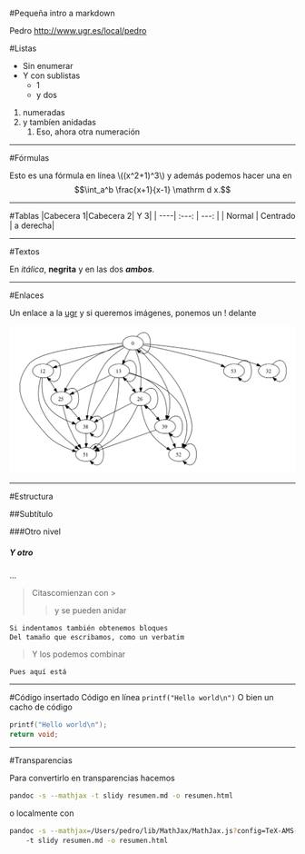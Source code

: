 #Pequeña intro a markdown

Pedro <http://www.ugr.es/local/pedro>

#Listas

* Sin enumerar
* Y con sublistas
	* 1
	* y dos

1. numeradas
2. y tambíen anidadas
	1. Eso, ahora otra numeración

***
#Fórmulas

Esto es una fórmula en línea \\((x^2+1)^3\\) y además podemos hacer una en 
$$\int_a^b \frac{x+1}{x-1} \mathrm d x.$$

---

#Tablas
|Cabecera 1|Cabecera 2| Y 3|
| ----| :---: | ---: |
| Normal | Centrado | a derecha|

---

#Textos

En *itálica*, **negrita** y en las dos **_ambos_**.

___

#Enlaces

Un enlace a la [ugr](http://www.ugr.es)
y si queremos imágenes, ponemos un ! delante

![Una afoto](apery.png)


---

#Estructura

##Subtítulo

###Otro nivel

##### Y otro
...

> Citascomienzan con \>
> > y se pueden anidar

	Si indentamos también obtenemos bloques
	Del tamaño que escribamos, como un verbatim

> Y los podemos combinar
>
 	Pues aquí está

---

#Código insertado
Código en línea `printf("Hello world\n")`
O bien un cacho de código

```c
printf("Hello world\n");
return void;
```


---

#Transparencias

Para convertirlo en transparencias hacemos

```bash
pandoc -s --mathjax -t slidy resumen.md -o resumen.html
```

o localmente con

```bash
pandoc -s --mathjax=/Users/pedro/lib/MathJax/MathJax.js?config=TeX-AMS-MML_HTMLorMML
	-t slidy resumen.md -o resumen.html
```
